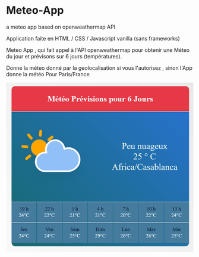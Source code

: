 # Meteo-App
a meteo app based on openweathermap API

Application faite en HTML / CSS / Javascript vanilla (sans frameworks)

Meteo App , qui fait appel à l'API openweathermap pour obtenir une Méteo du jour et prévisons sur 6 jours (températures).

Donne la méteo donné par la geolocalisation si vous l'autorisez , sinon l'App donne la météo Pour Paris/France

![app screenshot](https://github.com/sherifcodeur/Meteo-App/blob/main/screenshot.png?raw=true)






